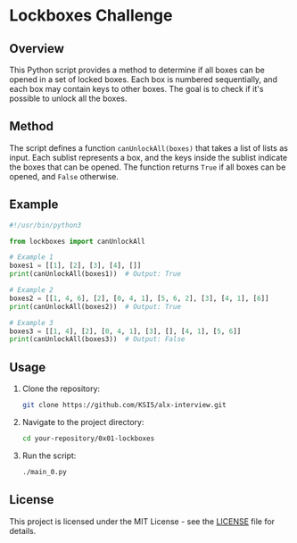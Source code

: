 # Lockboxes Challenge

## Overview

This Python script provides a method to determine if all boxes can be opened in a set of locked boxes. Each box is numbered sequentially, and each box may contain keys to other boxes. The goal is to check if it's possible to unlock all the boxes.

## Method

The script defines a function `canUnlockAll(boxes)` that takes a list of lists as input. Each sublist represents a box, and the keys inside the sublist indicate the boxes that can be opened. The function returns `True` if all boxes can be opened, and `False` otherwise.

## Example

```python
#!/usr/bin/python3

from lockboxes import canUnlockAll

# Example 1
boxes1 = [[1], [2], [3], [4], []]
print(canUnlockAll(boxes1))  # Output: True

# Example 2
boxes2 = [[1, 4, 6], [2], [0, 4, 1], [5, 6, 2], [3], [4, 1], [6]]
print(canUnlockAll(boxes2))  # Output: True

# Example 3
boxes3 = [[1, 4], [2], [0, 4, 1], [3], [], [4, 1], [5, 6]]
print(canUnlockAll(boxes3))  # Output: False
```

## Usage

1. Clone the repository:
   ```bash
   git clone https://github.com/KSI5/alx-interview.git


2. Navigate to the project directory:
   ```bash
   cd your-repository/0x01-lockboxes
   ```

3. Run the script:
   ```bash
   ./main_0.py
   ```

## License

This project is licensed under the MIT License - see the [LICENSE](LICENSE) file for details.
```

